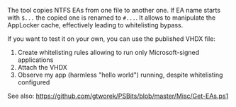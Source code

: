 The tool copies NTFS EAs from one file to another one. If EA name starts with `$...` the copied one is renamed to `#...`. It allows to manipulate the AppLocker cache, effectively leading to whitelisting bypass.<p> 
If you want to test it on your own, you can use the published VHDX file:
1. Create whitelisting rules allowing to run only Microsoft-signed applications
1. Attach the VHDX
1. Observe my app (harmless "hello world") running, despite whitelisting configured 

See also: https://github.com/gtworek/PSBits/blob/master/Misc/Get-EAs.ps1
